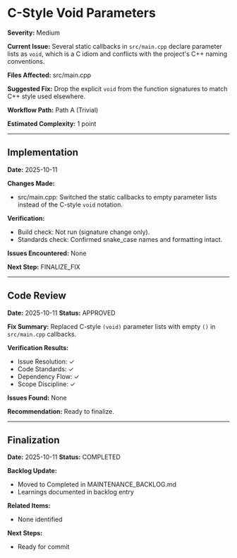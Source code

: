 # C-Style Void Parameters

**Severity:** Medium

**Current Issue:** Several static callbacks in `src/main.cpp` declare parameter lists as `void`, which is a C idiom and conflicts with the project's C++ naming conventions.

**Files Affected:** src/main.cpp

**Suggested Fix:** Drop the explicit `void` from the function signatures to match C++ style used elsewhere.

**Workflow Path:** Path A (Trivial)

**Estimated Complexity:** 1 point

---

## Implementation

**Date:** 2025-10-11

**Changes Made:**
- src/main.cpp: Switched the static callbacks to empty parameter lists instead of the C-style `void` notation.

**Verification:**
- Build check: Not run (signature change only).
- Standards check: Confirmed snake_case names and formatting intact.

**Issues Encountered:** None

**Next Step:** FINALIZE_FIX

---

## Code Review

**Date:** 2025-10-11
**Status:** APPROVED

**Fix Summary:** Replaced C-style `(void)` parameter lists with empty `()` in `src/main.cpp` callbacks.

**Verification Results:**
- Issue Resolution: ✓
- Code Standards: ✓
- Dependency Flow: ✓
- Scope Discipline: ✓

**Issues Found:** None

**Recommendation:** Ready to finalize.

---

## Finalization

**Date:** 2025-10-11
**Status:** COMPLETED

**Backlog Update:**
- Moved to Completed in MAINTENANCE_BACKLOG.md
- Learnings documented in backlog entry

**Related Items:**
- None identified

**Next Steps:**
- Ready for commit
